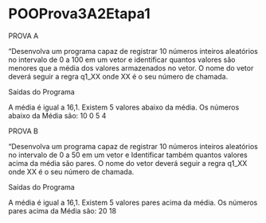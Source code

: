# POOProva3A2Etapa1

PROVA A

“Desenvolva um programa capaz de registrar 10 números inteiros aleatórios no intervalo de 0 a 100 em um vetor e identificar quantos valores são menores que a média dos valores armazenados no vetor. O nome do vetor deverá seguir a regra q1_XX onde XX é o seu número de chamada.

Saídas do Programa
 
A média é igual a 16,1.
Existem 5 valores abaixo da média. 
Os números abaixo da Média são: 10 0 5 4 


PROVA B

“Desenvolva um programa capaz de registrar 10 números inteiros aleatórios no intervalo de 0 a 50 em um vetor e Identificar também quantos valores acima da média são pares. O nome do vetor deverá seguir a regra q1_XX onde XX é o seu número de chamada.

Saídas do Programa
 
A média é igual a 16,1.
Existem 5 valores pares  acima da média. 
Os números pares acima da Média são: 20 18


